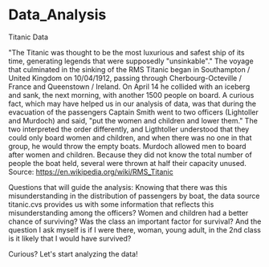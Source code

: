 # Data_Analysis

Titanic Data

"The Titanic was thought to be the most luxurious and safest ship of its time, generating legends that were supposedly "unsinkable"." 
The voyage that culminated in the sinking of the RMS Titanic began in Southampton / United Kingdom on 10/04/1912, passing through Cherbourg-Octeville / France and Queenstown / Ireland. On April 14 he collided with an iceberg and sank, the next morning, with another 1500 people on board.
A curious fact, which may have helped us in our analysis of data, was that during the evacuation of the passengers Captain Smith went to two officers (Lightoller and Murdoch) and said, "put the women and children and lower them." The two interpreted the order differently, and Ligthtoller understood that they could only board women and children, and when there was no one in that group, he would throw the empty boats. Murdoch allowed men to board after women and children. Because they did not know the total number of people the boat held, several were thrown at half their capacity unused.
Source: https://en.wikipedia.org/wiki/RMS_Titanic

Questions that will guide the analysis:
Knowing that there was this misunderstanding in the distribution of passengers by boat, the data source titanic.cvs provides us with some information that reflects this misunderstanding among the officers?
Women and children had a better chance of surviving?
Was the class an important factor for survival?
And the question I ask myself is if I were there, woman, young adult, in the 2nd class is it likely that I would have survived?

Curious? Let's start analyzing the data!
